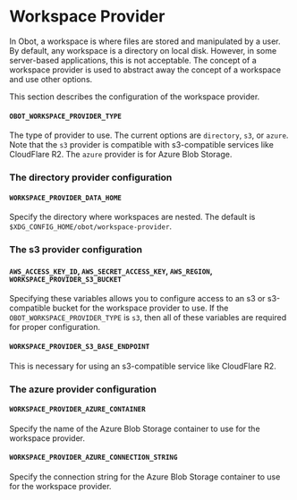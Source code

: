 # Workspace Provider

In Obot, a workspace is where files are stored and manipulated by a user. By default, any workspace is a directory on local disk.
However, in some server-based applications, this is not acceptable.
The concept of a workspace provider is used to abstract away the concept of a workspace and use other options.

This section describes the configuration of the workspace provider.

#### `OBOT_WORKSPACE_PROVIDER_TYPE`

The type of provider to use. The current options are `directory`, `s3`, or `azure`. Note that the `s3` provider is compatible with s3-compatible services like CloudFlare R2.
The `azure` provider is for Azure Blob Storage.

### The directory provider configuration

#### `WORKSPACE_PROVIDER_DATA_HOME`

Specify the directory where workspaces are nested. The default is `$XDG_CONFIG_HOME/obot/workspace-provider`.

### The s3 provider configuration

#### `AWS_ACCESS_KEY_ID`, `AWS_SECRET_ACCESS_KEY`, `AWS_REGION`, `WORKSPACE_PROVIDER_S3_BUCKET`

Specifying these variables allows you to configure access to an s3 or s3-compatible bucket for the workspace provider to use.
If the `OBOT_WORKSPACE_PROVIDER_TYPE` is `s3`, then all of these variables are required for proper configuration.

#### `WORKSPACE_PROVIDER_S3_BASE_ENDPOINT`

This is necessary for using an s3-compatible service like CloudFlare R2.

### The azure provider configuration

#### `WORKSPACE_PROVIDER_AZURE_CONTAINER`

Specify the name of the Azure Blob Storage container to use for the workspace provider.

#### `WORKSPACE_PROVIDER_AZURE_CONNECTION_STRING`

Specify the connection string for the Azure Blob Storage container to use for the workspace provider.
